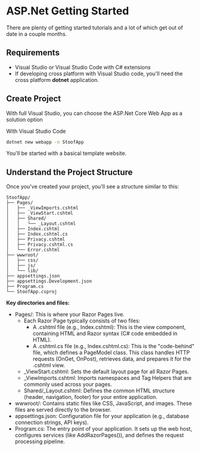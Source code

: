 # ASP.Net Getting Started
There are plenty of getting started tutorials and a lot of which get out of date in a couple months.

## Requirements
- Visual Studio or Visual Studio Code with C# extensions
- If developing cross platform with Visual Studio code, you'll need the cross platform **dotnet** application.

## Create Project
With full Visual Studio, you can choose the ASP.Net Core Web App as a solution option

With Visual Studio Code
```bash
dotnet new webapp -n StoofApp
```

You'll be started with a basical template website.

## Understand the Project Structure
Once you've created your project, you'll see a structure similar to this:
```
StoofApp/
├── Pages/
│   ├── _ViewImports.cshtml
│   ├── _ViewStart.cshtml
│   ├── Shared/
│   │   └── _Layout.cshtml
│   ├── Index.cshtml
│   ├── Index.cshtml.cs
│   ├── Privacy.cshtml
│   ├── Privacy.cshtml.cs
│   └── Error.cshtml
├── wwwroot/
│   ├── css/
│   ├── js/
│   └── lib/
├── appsettings.json
├── appsettings.Development.json
├── Program.cs
└── StoofApp.csproj
```

**Key directories and files:**

- Pages/: This is where your Razor Pages live.
    - Each Razor Page typically consists of two files:
        - A .cshtml file (e.g., Index.cshtml): This is the view component, containing HTML and Razor syntax (C# code embedded in HTML).
        - A .cshtml.cs file (e.g., Index.cshtml.cs): This is the "code-behind" file, which defines a PageModel class. This class handles HTTP requests (OnGet, OnPost), retrieves data, and prepares it for the .cshtml view.
    - _ViewStart.cshtml: Sets the default layout page for all Razor Pages.
    - _ViewImports.cshtml: Imports namespaces and Tag Helpers that are commonly used across your pages.
    - Shared/_Layout.cshtml: Defines the common HTML structure (header, navigation, footer) for your entire application.
- wwwroot/: Contains static files like CSS, JavaScript, and images. These files are served directly to the browser.
- appsettings.json: Configuration file for your application (e.g., database connection strings, API keys).
- Program.cs: The entry point of your application. It sets up the web host, configures services (like AddRazorPages()), and defines the request processing pipeline.